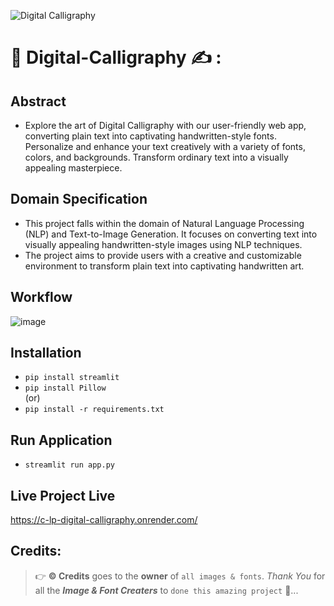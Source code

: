 ![Digital Calligraphy](https://github.com/C-Logesh-Perumal-29/C_LP_Digital-Calligraphy/assets/125385633/5364b46a-c868-41c8-9418-8141956dab3e)

# :memo: Digital-Calligraphy :writing_hand: :

## Abstract 

  + Explore the art of Digital Calligraphy with our user-friendly web app, converting plain text into captivating handwritten-style fonts. Personalize and enhance your text creatively with a variety of fonts, colors, and backgrounds. Transform ordinary text into a visually appealing masterpiece.

## Domain Specification 

  + This project falls within the domain of Natural Language Processing (NLP) and Text-to-Image Generation. It focuses on converting text into visually appealing handwritten-style images using NLP techniques.
  + The project aims to provide users with a creative and customizable environment to transform plain text into captivating handwritten art. 

## Workflow 

![image](https://github.com/C-Logesh-Perumal-29/C_LP_Digital-Calligraphy/assets/125385633/32ccf0f2-3fe9-46ac-be16-5bb3e1a96c46)

## Installation

  - ```pip install streamlit```
  - ``pip install Pillow``
<br> (or)
  - `pip install -r requirements.txt`

## Run Application 

  - ``streamlit run app.py``

## Live Project Live

https://c-lp-digital-calligraphy.onrender.com/

## Credits:

  > 👉 **©️ Credits** goes to the **owner** of `all images & fonts`. _Thank You_ for all the _**Image & Font Creaters**_ to `done this amazing project` 🤝...
